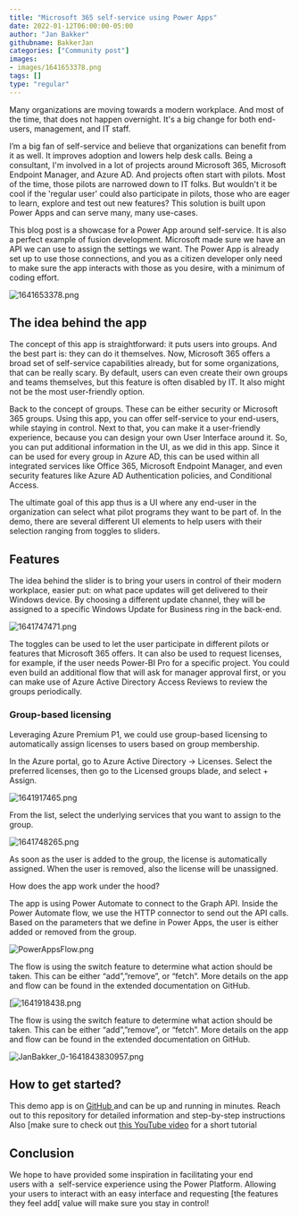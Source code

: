 ```yaml
---
title: "Microsoft 365 self-service using Power Apps"
date: 2022-01-12T06:00:00-05:00
author: "Jan Bakker"
githubname: BakkerJan
categories: ["Community post"]
images:
- images/1641653378.png
tags: []
type: "regular"
---
```


Many organizations are moving towards a modern workplace. And most of the time, that does not happen overnight. It's a big change for both end-users, management, and IT staff.

I’m a big fan of self-service and believe that organizations can benefit from it as well. It improves adoption and lowers help desk calls. Being a consultant, I'm involved in a lot of projects around Microsoft 365, Microsoft Endpoint Manager, and Azure AD. And projects often start with pilots. Most of the time, those pilots are narrowed down to IT folks. But wouldn't it be cool if the 'regular user' could also participate in pilots, those who are eager to learn, explore and test out new features? This solution is built upon Power Apps and can serve many, many use-cases.

This blog post is a showcase for a Power App around self-service. It is also a perfect example of fusion development. Microsoft made sure we have an API we can use to assign the settings we want. The Power App is already set up to use those connections, and you as a citizen developer only need to make sure the app interacts with those as you desire, with a minimum of coding effort.

![1641653378.png](images/1641653378.png)

## The idea behind the app

The concept of this app is straightforward: it puts users into groups. And the best part is: they can do it themselves. Now, Microsoft 365 offers a broad set of self-service capabilities already, but for some organizations, that can be really scary. By default, users can even create their own groups and teams themselves, but this feature is often disabled by IT.  It also might not be the most user-friendly option.  

Back to the concept of groups. These can be either security or Microsoft 365 groups. Using this app, you can offer self-service to your end-users, while staying in control. Next to that, you can make it a user-friendly experience, because you can design your own User Interface around it. So, you can put additional information in the UI, as we did in this app. Since it can be used for every group in Azure AD, this can be used within all integrated services like Office 365, Microsoft Endpoint Manager, and even security features like Azure AD Authentication policies, and Conditional Access.

The ultimate goal of this app thus is a UI where any end-user in the organization can select what pilot programs they want to be part of. In the demo, there are several different UI elements to help users with their selection ranging from toggles to sliders.  

## Features

The idea behind the slider is to bring your users in control of their modern workplace, easier put: on what pace updates will get delivered to their Windows device. By choosing a different update channel, they will be assigned to a specific Windows Update for Business ring in the back-end.

![1641747471.png](images/1641747471.png)

The toggles can be used to let the user participate in different pilots or features that Microsoft 365 offers. It can also be used to request licenses, for example, if the user needs Power-BI Pro for a specific project. You could even build an additional flow that will ask for manager approval first, or you can make use of Azure Active Directory Access Reviews to review the groups periodically.

### Group-based licensing

Leveraging Azure Premium P1, we could use group-based licensing to automatically assign licenses to users based on group membership.  

In the Azure portal, go to Azure Active Directory -> Licenses. Select the preferred licenses, then go to the Licensed groups blade, and select + Assign.

![1641917465.png](images/1641917465.png)

From the list, select the underlying services that you want to assign to the group.

![1641748265.png](images/1641748265.png)

As soon as the user is added to the group, the license is automatically assigned. When the user is removed, also the license will be unassigned.

How does the app work under the hood?

The app is using Power Automate to connect to the Graph API. Inside the Power Automate flow, we use the HTTP connector to send out the API calls. Based on the parameters that we define in Power Apps, the user is either added or removed from the group.

![PowerAppsFlow.png](images/PowerAppsFlow.png)

The flow is using the switch feature to determine what action should be taken. This can be either “add”,”remove”, or “fetch”. More details on the app and flow can be found in the extended documentation on GitHub.  

[![1641918438.png](images/1641918438.png)

The flow is using the switch feature to determine what action should be taken. This can be either “add”,”remove”, or “fetch”. More details on the app and flow can be found in the extended documentation on GitHub.

![JanBakker_0-1641843830957.png](images/JanBakker_0-1641843830957.png)

## How to get started?

This demo app is on [GitHub ](https://github.com/BakkerJan/M365Portal) and can be up and running in minutes. Reach out to this repository for detailed information and step-by-step instructions Also [make sure to check out [this YouTube video](https://www.youtube.com/watch?v=MzH1Ps6gG7A) for a short tutorial

## Conclusion

We hope to have provided some inspiration in facilitating your end users with a  self-service experience using the Power Platform. Allowing your users to interact with an easy interface and requesting [the features they feel add[ value will make sure you stay in control!
